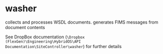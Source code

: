 # washer
collects and processes WSDL documents.  generates FIMS messages from document contents

See DropBox documentation (`\Dropbox (FlexGen)\Engineering\HybridOS\API Documentation\SiteController\washer`) for further details